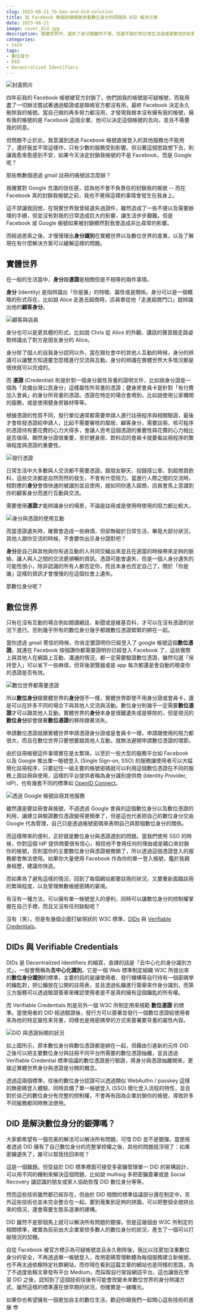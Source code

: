 ```yaml
---
slug: 2023-08-21_fb-ban-and-did-solution
title: 從 Facebook 無端封鎖帳號來看數位身分的問題與 DID 解決方案
date: 2023-08-21
image: cover_did.jpg
description: 實體世界中，遺失了身分證雖然不便，但還不致於對日常生活造成衝擊性的影響。但數位世界中，如果 Google 帳號被封鎖則會造成非比尋常的影響。數位身分與實體世界的身分的差異在哪裡？我們有什麼機會緩解這樣的情況是這篇文章想探討的事情。
categories:
- tech
tags:
- 數位身分
- DID
- Decentralized Identifiers
---
```


![封面照片](cover_did.jpg)

四年前我的 Facebook 帳號被官方封鎖了。他們說我的帳號是可疑帳號，而我用盡了一切辦法嘗試著通過驗證或是聯絡官方都沒有用，最終 Facebook 決定永久刪除我的帳號。當自己做的再多努力都沒用，才發現我根本沒有擁有我的帳號，擁有我的帳號的是 Facebook 這個企業，他可以決定這個帳號的去向，並且不需要我的同意。

但問題不止於此，我意識到透過 Facebook 帳號直接登入的其他服務也不能用了，還好我並不常這樣作，只有少數的服務受到影響。但沿著這個思路想下去，則讓我愈來愈感到不安，如果今天決定封鎖我帳號的不是 Facebook，而是 Google 呢？

那些無數個透過 gmail 註冊的帳號該怎麼辦？

我確實對 Google 充滿的信任感，認為他不會不負責任的封鎖我的帳號 -- 而在 Facebook 真的封鎖我帳號之前，我也不覺得這樣的事情會發生在我身上。

這不禁讓我回想，在現實世界我曾經遺失過證件，雖然造成了一些不便以及需要辦理的手續，但並沒有對我的日常造成巨大的影響，讓生活步步艱難。但是 Facebook 或 Google 帳號如果被封鎖顯然對我會造成非比尋常的影響。

而經過思索之後，才慢慢理出**身分識別**在實體世界以及數位世界的差異，以及了解現在有什麼解決方案可以緩解這樣的問題。

## 實體世界

在一般的生活當中，**身分**跟**憑證**是相關但是不相等的兩件事情。

**身分** (identity) 是指辨識出「你是誰」的特徵、屬性或是關係。身分可以是一個概略的形式存在，比如說 Alice 走進去超商時，店員單從他「走進超商門口」就辨識出他的**顧客身分**。

![顧客與店員](customer-clerk.png)


身分也可以是更具體的形式，比如說 Chris 從 Alice 的外觀、講話的聲音跟走路姿勢辨識出了對方是朋友身分的 Alice。

身分除了個人的自我身分認同以外，當在跟社會中的其他人互動的時候，身分的辨識可以讓雙方知道要怎麼樣進行交流與互動。身分的辨識在實體世界大多情況都是很快就可以完成的。

而 **憑證** (Credential) 則是針對一個身分屬性背書的證明文件，比如說身分證是一個為「具備台灣公民身分」這樣屬性所背書的憑證；健身房會員卡是針對「有付費加入會員」的身分所背書的憑證。憑證在特定的場合會用到，比如說使用公家機關的服務，或是使用健身房器材等等。

根據憑證的性質不同，發行單位通常都需要申請人進行註冊程序與相關驗證，最後才會核發憑證給申請人，比起不需要審核的鄰居、顧客身分，需要註冊、核可程序的憑證持有要花費的心力大得多，會讓人思考這個憑證的重要性與花費的心力相比是否值得。顯然身分證很重要，至於健身房、飲料店的會員卡就要看註冊程序的繁瑣程度與憑證的重要性。

![發行憑證](credential-issuance.png)

日常生活中大多數與人交流都不需要憑證。跟朋友聊天、投錢搭公車、到超商買飲料，這些交流都是自然而然的發生，不會有什麼阻力。當進行人際之間的交流時，相對應的**身分**會很快速的被識別並且使用，就如同你進入超商，店員會馬上意識到你的顧客身分而進行互動與交流。

需要使用**憑證**才能辨識身分的場景，不論是註冊或是使用時使用的阻力都比較大。

![身分與憑證的使用互動](id-credential-interactive.png)

而當憑證遺失時，確實會造成一些麻煩，但卻無礙於日常生活，畢竟大部分狀況，其他人跟你交流的時候，不會要你出示身分證對吧？

**身分**是自己與其他與你有過互動的人共同交織出來並且在適當的時候帶來足夠的脈絡，讓人與人之間的交流更順暢的資訊。憑證可能會遺失，但是一個人身分遺失的可能性很小，除非認識的所有人都否定你，而且本身也否定自己了，關於「你是誰」這樣的資訊才會慢慢的在這個社會上遺失。

那數位身分呢？
## 數位世界

只有在沒有互動的場合例如閱讀網誌、新聞或是維基百科，才可以在沒有憑證的狀況下進行。否則幾乎所有的數位身分幾乎都跟數位憑證緊緊的綁在一起。

當你透過 gmail 寄信的時候，你肯定要證明你已經登入了 google 帳號這個**數位憑證**。就連在 Facebook 按個讚你都需要證明你已經登入 Facebook 了，這些實際上與其他人在網路上互動、溝通的情況，都一定需要驗證數位憑證，雖然勾選「保持登入」可以省下一些麻煩，但背後瀏覽器或是 app 每次都還是會自動的檢查你的憑證是否有效。

![數位世界都需要憑證](digital-interaction.png)

所以**數位身分**跟實體世界的**身分**很不一樣，實體世界即使不用身分證或會員卡，還是可以在許多不同的場合下與其他人交流與活動。數位身分則幾乎一定需要**數位憑證**才可以跟其他人互動。實體世界的**身分**本身是很難遺失或是移除的，但是現況的**數位身分**卻會跟著**數位憑證**的移除跟著消失。

申請數位憑證就跟實體世界申請憑證身分證或是會員卡一樣，申請跟使用的阻力都很大，而且在數位世界只要想要跟其他人互動，就無法避開申請數位憑證的環節。

由於註冊帳號這件事情實在是太繁瑣，以至於一些大型的服務平台如 Facebook 以及 Google 推出單一帳號登入 (Single Sign-on, SSO) 的服務讓使用者可以大幅簡化註冊程序，只要記住一組主要的帳號密碼就可以利用這個數位憑證在不同的服務上面註冊與使用，這樣的平台提供者稱為身分識別提供商 (Identity Provider, IdP)，也有幾套不同的標準如 [OpenID Connect](https://openid.net/developers/how-connect-works/)。

![透過 Google 帳號註冊其他服務](openid-connect.png)

雖然還是要註冊會員帳號，不過透過 Google 會員的這個數位身分以及數位憑證的利用，讓建立與驗證數位憑證變得更簡單了，但是這也代表把自己的數位身分交由 Google 代為管理，自己只是透過帳號密碼來表明自己與那個數位身分的關係。

而這樣帶來的便利，正好就是數位身分與憑證遇到的問題。當我們使用 SSO 的時候，你對這個 IdP 提供商要很有信心，相信他不會用任何的理由或是藉口來封鎖你的帳號，否則當你的主要數位身分與憑證被撤銷了，所以透過這個憑證登入的服務都會無法使用。如果你大量使用 Facebook 作為你的單一登入帳號，鑑於我親身經歷，建議你快逃。

而如果為了避免這樣的情況，回到了每個網站都要註冊的狀況，又要重新面臨註冊的繁瑣程度，以及管理無數帳號密碼的窘境。

有沒有一種方法，可以擁有單一帳號登入的便利，同時可以讓數位身分的控制權掌握在自己手裡，而且又沒有任何缺點呢？

沒有（笑），但是有幾個企圖打破現狀的 W3C 標準，[DIDs](https://www.w3.org/TR/did-core/) 與 [Verifiable Credentials](https://www.w3.org/TR/vc-data-model/)。

## DIDs 與 Verifiable Credentials
DIDs 是 Decentralized Identifiers 的縮寫，直譯的話是「去中心化的身分識別方式」，一般會簡稱為**去中心化識別**。它是一個 Web 標準制定組織 W3C 所提出來的**數位身分識別**的標準，主要的目的是讓使用者、發行機構等自行持有一個密碼學的鑰匙對，把公鑰放在公開的註冊表，並且透過私鑰進行簽章來作身分識別，而第三方服務可以透過驗證簽章來確認使用者是不是真的擁有這個鑰匙的所有權。

而 Verifiable Credentials 則是另外一個 W3C 所制定用來規範 **數位憑證** 的標準。當使用者的 DID 經過驗證後，發行方可以簽署並發行一個數位憑證給使用者來為他的特定屬性來背書，同樣也是用密碼學的方式來簽署要背書的屬性內容。

![DID 與憑證拆開的狀況](did.png)

如上圖所示，原本數位身分與數位憑證都是綁在一起，但藉由引進新的元件 DID 之後可以把主要數位身分與註冊不同平台所需要的數位憑證抽離，並且透過 Verifiable Credential 標準協議的數位憑證進行驗證，將身分與憑證抽離開來，更接近實體世界身分與憑證是分開的概念。

透過這兩個標準，往後的數位身分認證可以透過類似 WebAuthn / passkey 這樣的無密碼登入體驗，同時具備了單一帳號登入 (SSO) 簡化登入流程的特性，並且對於自己的數位身分有完整的控制權，不會再有因為企業封鎖你的帳號，導致許多不同服務都同時無法使用。

## DID 是解決數位身分的銀彈嗎？
大家都希望有一個完美的解法可以解決所有問題，可惜 DID 並不是銀彈。當使用者透過 DID 擁有了自己數位身分的完整掌控權之後，其他的問題就浮現了：如果密鑰遺失了，誰可以幫我找回來呢？

這是一個難題。但受益於 DID 標準裡面可接受多密鑰管理單一 DID 的架構設計，可以用不同的機制來解決這個問題，比如說 multisig 多把密鑰簽署或是 Social Recovery 讓認識的朋友或家人協助恢復 DID 數位身分等等。

然而這些技術雖然都已經存在，但由於 DID 相關的標準協議部分還在制定中，另外這些技術也並未完全整合在一起。要到蒐集到足夠的拼圖，可以把整個全貌拼出來的情況，還會需要生態系逐漸的建構。

DID 雖然不是那個馬上就可以解決所有問題的銀彈，但是這幾個由 W3C 所制定的相關標準，確實為目前由大企業掌控多數人的數位身分的狀況，產生了一個可以打破現況的契機。

自從 Facebook 被官方標示為可疑帳號並且永久刪除後，我比以往更加注重數位身分的安全，不再透過單一帳號登入，改用密碼管理軟體為每個服務建立新帳號，也不再太過依賴特定社群網站，而你現在看到這篇文章的網站也是同樣的思路，為了不過度依賴文章發布平台 Medium，而採取自行架設網誌平台。這也讓我在學習 DID 之後，認知到了這個技術往後有可能會改變未來數位世界的身分辨識方式，雖然這樣的標準還在很早期的狀況，但確實是一線曙光。

如果你也希望擁有一個更加自主的數位生活，歡迎你跟我們一起關心這些技術的進展 😎
